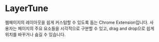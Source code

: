 # LayerTune
웹페이지의 레이아웃을 쉽게 커스텀할 수 있도록 돕는  Chrome Extension입니다. 사용자는 페이지의 주요 요소들을 시각적으로 구분할 수 있고, drag and drop으로 쉽게 위치를 바꾸거나 숨길 수 있습니다.
